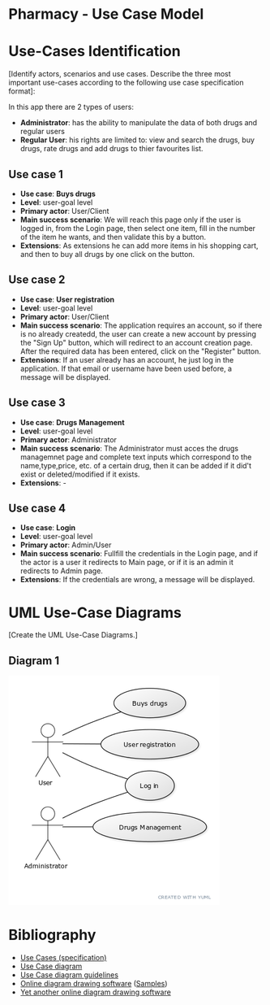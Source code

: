 # Pharmacy - Use Case Model

# Use-Cases Identification
[Identify actors, scenarios and use cases. Describe the three most important use-cases according to the following use case specification format]:

In this app there are 2 types of users:
* **Administrator**: has the ability to manipulate the data of both drugs and regular users
* **Regular User**: his rights are limited to: view and search the drugs, buy drugs, rate drugs and add drugs to thier favourites list.

## Use case 1
* **Use case**: ****Buys drugs****
* **Level**: user-goal level
* **Primary actor**: User/Client
* **Main success scenario**: We will reach this page only if the user is logged in, from the Login page, then select one item, fill in the number of the item he wants, and then validate this by a button.
* **Extensions**: As extensions he can add more items in his shopping cart, and then to buy all drugs by one click on the button.

## Use case 2
* **Use case**: ****User registration****
* **Level**: user-goal level
* **Primary actor**: User/Client
* **Main success scenario**: The application requires an account, so if there is no already createdd, the user can create a new account by pressing the "Sign Up" button, which will redirect to an account creation page. After the required data has been entered, click on the "Register" button.
* **Extensions**: If an user already has an account, he just log in the application.
		  If that email or username have been used before, a message will be displayed.

## Use case 3
* **Use case**: ****Drugs Management****
* **Level**: user-goal level
* **Primary actor**: Administrator
* **Main success scenario**: The Administrator must acces the drugs managemnet page and complete text inputs which correspond to the name,type,price, etc. of a certain drug, then it can be added if it did't exist or deleted/modified if it exists.
* **Extensions**: -

## Use case 4
* **Use case**: ****Login****
* **Level**:  user-goal level
* **Primary actor**: Admin/User
* **Main success scenario**: Fullfill the credentials in the Login page, and if the actor is a user it redirects to Main page, or if it is an admin it redirects to Admin page.
* **Extensions**: If the credentials are wrong, a message will be displayed.

# UML Use-Case Diagrams
[Create the UML Use-Case Diagrams.]

## Diagram 1
![diagram1](images/diagram1.png)


# Bibliography

* [Use Cases (specification)](https://www.visual-paradigm.com/guide/use-case/what-is-use-case-specification/)
* [Use Case diagram](http://agilemodeling.com/artifacts/useCaseDiagram.htm)
* [Use Case diagram guidelines](http://agilemodeling.com/style/useCaseDiagram.htm)
* [Online diagram drawing software](https://yuml.me/) ([Samples](https://yuml.me/diagram/nofunky/usecase/samples))
* [Yet another online diagram drawing software](https://www.draw.io)
